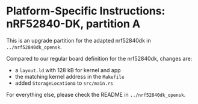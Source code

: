 Platform-Specific Instructions: nRF52840-DK, partition A
===================================

This is an upgrade partition for the adapted nrf52840dk in `../nrf52840dk_opensk`.

Compared to our regular board definition for the nrf52840dk, changes are:
- a `layout.ld` with 128 kB for kernel and app
- the matching kernel address in the `Makefile`
- added `StorageLocation`s to `src/main.rs`

For everything else, please check the README in `../nrf52840dk_opensk`.
